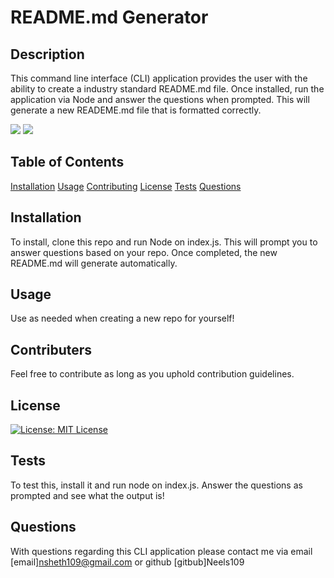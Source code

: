 # README.md Generator
## Description 
  This command line interface (CLI) application provides the user with the ability to create a industry standard README.md file. Once installed, run the application via Node and answer the questions when prompted. This will generate a new READEME.md file that is formatted correctly. 

![](./assets/examplegif1.gif)
![](./assets/examplegif2.gif)

## Table of Contents 
  [Installation](#installation)
  [Usage](#usage)
  [Contributing](#contributing)
  [License](#license)
  [Tests](#tests)
  [Questions](#questions)

## Installation
  To install, clone this repo and run Node on index.js. This will prompt you to answer questions based on your repo. Once completed, the new README.md will generate automatically. 

## Usage
  Use as needed when creating a new repo for yourself!

## Contributers
  Feel free to contribute as long as you uphold contribution guidelines. 

## License
[![License: MIT License](https://img.shields.io/badge/License-MITLicense-blue.svg)](https://opensource.org/licenses/MITLicense)

## Tests
  To test this, install it and run node on index.js. Answer the questions as prompted and see what the output is!
  
## Questions
  With questions regarding this CLI application please contact me via email [email]nsheth109@gmail.com or github [gitbub]Neels109

